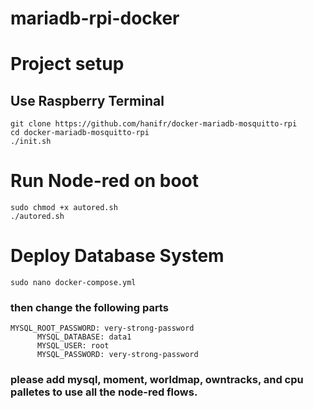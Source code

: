 # mariadb-rpi-docker

# Project setup
## Use Raspberry Terminal
```
git clone https://github.com/hanifr/docker-mariadb-mosquitto-rpi
cd docker-mariadb-mosquitto-rpi
./init.sh
```

# Run Node-red on boot
```
sudo chmod +x autored.sh
./autored.sh
```

# Deploy Database System
```
sudo nano docker-compose.yml
```
### then change the following parts
```
MYSQL_ROOT_PASSWORD: very-strong-password
      MYSQL_DATABASE: data1
      MYSQL_USER: root
      MYSQL_PASSWORD: very-strong-password
```
### please add mysql, moment, worldmap, owntracks, and cpu palletes to use all the node-red flows. 
